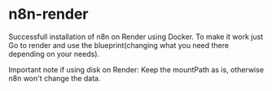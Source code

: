 # n8n-render

Successfull installation of n8n on Render using Docker. To make it work just Go to render and use the blueprint(changing what you need there depending on your needs). 

Important note if using disk on Render: Keep the mountPath as is, otherwise n8n won't change the data.
